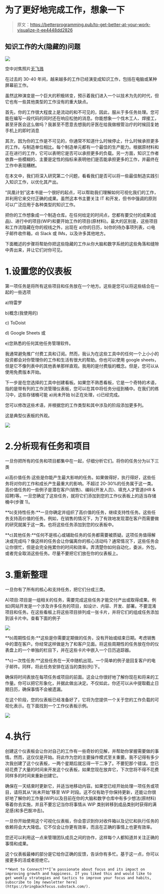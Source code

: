 # 为了更好地完成工作，想象一下

> 原文：<https://betterprogramming.pub/to-get-better-at-your-work-visualize-it-ee4448dd2826>

## 知识工作的大(隐藏的)问题

![](img/38a52d1e87d7d6b68a067dc6af5b62f2.png)

空中对焦照片[无飞溅](https://unsplash.com?utm_source=medium&utm_medium=referral)

在过去的 30-40 年间，越来越多的工作已经演变成知识工作，包括在电脑或某种屏幕前工作。

虽然这种演变是一个巨大的积极转变，预示着我们进入一个以技术为先的时代，但它也有一些其他类型的工作没有的重大缺点。

首先，你的工作很大程度上是流动的和不可见的，因此，服从于多任务处理。您可能在编写一段代码的同时还在响应松弛的消息。你能想象一个伐木工人、焊接工，甚至牙医会这么做吗？我甚至不愿意去想我的牙医在给我做根管治疗的时候回复她手机上的即时消息

其次，因为你的工作是不可见的，你通常不知道什么时候停止，什么时候承担更多的工作。与制造单位相比。每个制造单元都有一个最佳的生产能力。根据原材料和正在进行的工作，它可以表明它是否可以承担更多的负载。另一方面，知识工作者依靠一些模糊的、主要是定性的指标来表明他们是否能承担更多的工作，并最终在工作中表现糟糕。

在本文中，我们将深入研究第二个问题，看看我们是否可以将一些最佳制造实践引入知识工作，以优化其产出。

“凤凰计划”这本书是一个很好的起点，可以帮助我们理解如何可视化我们的工作，并利用它来交付正确的成果。虽然这本书主要关注 IT 和开发，但书中强调的原则可以广泛应用于各种类型的知识工作。

把你的工作想象成一个制造仓库。在任何给定的时间点，您都有要交付的成果(成品)、进行中的项目(WIP)和要开始工作的项目(原材料)。最大的区别是，这些项目和工作流隐藏在你的视线之外，出现在 a)你的日历，b)你的待办事项列表，c)电子邮件收件箱，d) Slack 或 IMs，以及许多其他地方。

下面概述的步骤将帮助你把这些隐藏的工作从你大脑和数字系统的这些角落和缝隙中弄出来，并让它们对你可见。

# 1.设置您的仪表板

第一项任务是将所有这些项目和任务放在一个地方。这些是您可以将这些结合在一起的一些选项

a)特雷罗

b)概念(我使用的)

c) ToDoist

d) Google Sheets 或

e)您熟悉的任何其他任务管理软件。

我通常避免推广付费工具和订阅。然而，我认为在这些工具中的任何一个上小小的投资都会对你管理你的工作和生活有很大的帮助。你也可以使用 google sheets，但是它不像列表中的其他表单那样直观。我用的是付费版的概念。但是，您可以从使用免费版本开始。

下一步是在您选择的工具中创建看板。如果您不熟悉看板，它是一个奇特的术语，指的是带有列的工作流管理仪表板，您可以在其中将任务分组到桶中。在我们的练习中，这些存储桶可能 a)尚未开始 b)正在处理，c)已经完成。

您可以修改这些术语，并根据您的工作类型和其中涉及的阶段添加更多列。

这是典型仪表板的外观。

![](img/e3e52cea6060abd49c0ccc9e51d331fd.png)

# 2.分析现有任务和项目

一旦你把所有的任务和项目都集中在一起，仔细分析它们。将你的任务分为以下三类

a)高价值任务:这些是你能产生最大影响的任务。如果做得好，执行得好，这些任务将对你的工作和成长产生最重大的影响。不超过 20-30%的任务属于这一类。高价值任务的一些例子是潜在客户(销售)、编码(开发人员)、填充人才管道(HR &招聘)等。一旦您确定了这些任务，就将它们添加到您的工作仪表板上的适当存储桶中(步骤 1)。

**b)支持性任务:**一旦你确定并组织了高价值的任务，继续支持性任务。这些任务支持高价值的任务。例如，在销售的情况下，为了有效地发现潜在客户而需要做的研究就属于这一类。也将这些任务添加到您的仪表板中。

**c)其他任务:**任何不是核心或辅助任务的任务都需要被质疑。这项任务值得解决或完成吗？像这样的任务会让你偏离你的核心活动吗？通常情况下，这些任务会让你很忙，但是会完全拖累你的时间和效率。弄清楚你如何自动化，委派，外包，或者完全取消这些任务。尽量不要把它们放在你的仪表板上。

# 3.重新整理

一旦你有了所有的核心和支持任务，把它们分成三类。

A)项目:项目是一组相关的任务，需要完成这些任务才能交付产出或取得成果。例如)网站开发是一个涉及许多任务的项目，如设计、内容、开发、部署。不要混淆项目和任务。在这些看板上将这些项目排列成一张卡片，并将它们的组成任务添加到该卡片中。查看下面的例子

![](img/4544495d85d36212c5683eb514e91864.png)

**b)周期性任务:**这些是你需要定期做的任务，没有开始或结束日期。考虑销售中的潜在客户。你经常这样做是为了和客户见面。将这些周期性的任务放在你的仪表盘上的一个单独的栏目下，并在这些卡片中嵌入一个日历追踪器。

**c)一次性任务:**这些任务在一天中随机出现。一个简单的例子是回复客户的电子邮件。同样，将此任务安排在适当的类别(列)下。

确保将时间表放在每项任务或项目的前面。这会让你很好地了解你现在和将来的工作量。你可以把它形象化，并据此做出决定。不仅如此，你还可以从中提取截止日期日历，确保事情不会被遗漏。

在这个阶段，您的仪表板已经准备好了，它将为您提供一个关于您的工作负载的可视化表示。在下面找到一个工作仪表板示例。

![](img/e55e82acf19d176b5c1ef23c0082b70d.png)

# 4.执行

创建这个仪表板会让你对自己的工作有一些奇妙的见解，并帮助你掌握需要做的事情。然而，这仅仅是开始。将此作为您的主要操作模式至关重要。我不记得有多少次我创建了这个仪表板，一两个星期后就忘得一干二净了。不要犯那个错误。您已经花费了大量的时间来开发这个仪表板，如果您现在放弃它，下次您将不得不花费同样多的时间来重新创建它。

确保在一天结束时更新它，并适当地移动内容。如果您已经开始处理一项任务或项目，请将其从“尚未开始”移至 WIP 时段。这不仅有助于你保持更新，还能让你很好地了解你的工作量(WIP)以及目前在你的大脑和数字仓库中有多少想法(原材料)等着你去实施，并且不要忘记当你将事情从 WIP 类别转移到成品类别时获得的满足感(和多巴胺冲击)。

一旦你开始使用这个可视化仪表板，你会意识到你对收件箱以及记忆和执行任务的依赖将会大大降低。它不仅会让你更有效率，而且在正确的事情上也更有效率。

您还可以利用这一点来管理团队成员之间的协作，这样每个人都知道并关注正确的事情和成果。

这个仪表板最棒的部分是它给你正确的反馈，告诉你有多忙。基于这一点，你可以接更多的活或者拒绝它。

```
**Want to Connect?**I’m passionate about focus and its impact on improving growth and happiness. If you liked this and would like to get weekly strategies and tactics to improve your focus and habits, subscribe to [my newsletter here](https://bringbackfocus.substack.com/).
```